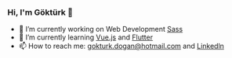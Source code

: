 ### Hi, I'm Göktürk 👋

<!--
**gokturkdogan/GokturkDogan** is a ✨ _special_ ✨ repository because its `README.md` (this file) appears on your GitHub profile.
-->

- 🔭 I’m currently working on Web Development [Sass](https://sass-lang.com/)
- 🌱 I’m currently learning [Vue.js](https://vuejs.org/) and [Flutter](https://flutter.dev/)
- 📫 How to reach me: gokturk.dogan@hotmail.com and [Linkedln](https://www.linkedin.com/in/gokturk-dogan/)

